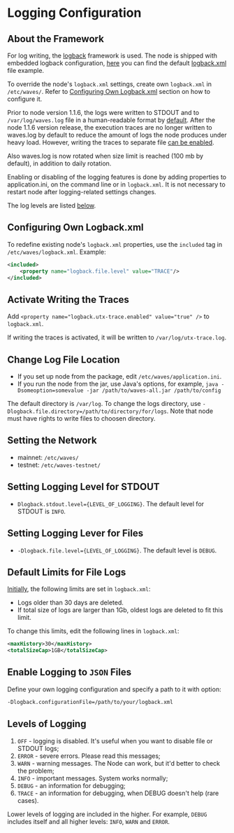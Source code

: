 # Logging Configuration

## About the Framework

For log writing, the [logback](https://logback.qos.ch/documentation.html) framework is used. The node is shipped with embedded logback configuration, [here](https://logback.qos.ch/manual/configuration.html) you can find the default [logback.xml](https://github.com/wavesplatform/Waves/blob/master/node/src/main/resources/logback.xml) file example.

To override the node's `logback.xml` settings, create own `logback.xml` in `/etc/waves/`. Refer to [Configuring Own Logback.xml](#own-logback) section on how to configure it.

Prior to node version 1.1.6, the logs were written to STDOUT and to `/var/log/waves.log` file in a human-readable format by [default](https://github.com/wavesplatform/Waves/blob/master/node/src/main/resources/logback.xml). After the node 1.1.6 version release, the execution traces are no longer written to waves.log by default to reduce the amount of logs the node produces under heavy load. However, writing the traces to separate file [can be enabled](#enable-traces).

Also waves.log is now rotated when size limit is reached (100 mb by default), in addition to daily rotation.

Enabling or disabling of the logging features is done by adding properties to application.ini, on the command line or in `logback.xml`. It is not necessary to restart node after logging-related settings changes.

The log levels are listed [below](#loglevels).

## Configuring Own Logback.xml <a id="own-logback"></a>

To redefine existing node's `logback.xml` properties, use the `included` tag in `/etc/waves/logback.xml`. Example:

```xml
<included>
    <property name="logback.file.level" value="TRACE"/>
</included>
```

## Activate Writing the Traces <a id="enable-traces"></a>

Add `<property name="logback.utx-trace.enabled" value="true" />` to `logback.xml`.

If writing the traces is activated, it will be written to `/var/log/utx-trace.log`.

## Change Log File Location

* If you set up node from the package, edit `/etc/waves/application.ini`.
* If you run the node from the jar, use Java's options, for example, `java -Dsomeoption=somevalue -jar /path/to/waves-all.jar /path/to/config`

The default directory is `/var/log`. To change the logs directory, use `-Dlogback.file.directory=/path/to/directory/for/logs`. Note that node must have rights to write files to choosen directory.

## Setting the Network

* mainnet: `/etc/waves/`
* testnet: `/etc/waves-testnet/`

## Setting Logging Level for STDOUT

* `Dlogback.stdout.level={LEVEL_OF_LOGGING}`. The default level for STDOUT is `INFO`.

## Setting Logging Lever for Files

* `-Dlogback.file.level={LEVEL_OF_LOGGING}`. The default level is `DEBUG`.

## Default Limits for File Logs

[Initially](https://github.com/wavesplatform/Waves/blob/master/node/src/main/resources/logback.xml), the following limits are set in `logback.xml`:

* Logs older than 30 days are deleted.
* If total size of logs are larger than 1Gb, oldest logs are deleted to fit this limit.

To change this limits, edit the following lines in `logback.xml`:

```xml
<maxHistory>30</maxHistory>
<totalSizeCap>1GB</totalSizeCap>
```

## Enable Logging to `JSON` Files

Define your own logging configuration and specify a path to it with option:

```bash
-Dlogback.configurationFile=/path/to/your/logback.xml
```

## Levels of Logging <a id="loglevels"></a>

1. `OFF` - logging is disabled. It's useful when you want to disable file or STDOUT logs;
2. `ERROR` - severe errors. Please read this messages; 
3. `WARN` - warning messages. The Node can work, but it'd better to check the problem;
4. `INFO` - important messages. System works normally;
5. `DEBUG` - an information for debugging;
6. `TRACE` - an information for debugging, when DEBUG doesn't help \(rare cases\).

Lower levels of logging are included in the higher. For example, `DEBUG` includes itself and all higher levels: `INFO`, `WARN` and `ERROR`.
